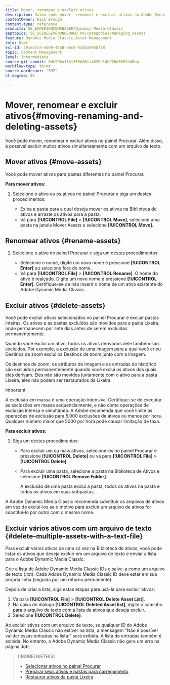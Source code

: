 ```yaml
---
title: Mover, renomear e excluir ativos
description: Saiba como mover, renomear e excluir ativos no Adobe Dynamic Media Classic.
contentOwner: Rick Brough
content-type: reference
products: SG_EXPERIENCEMANAGER/Dynamic-Media-Classic
geptopics: SG_SCENESEVENONDEMAND_PK/categories/managing_assets
feature: Dynamic Media Classic,Asset Management
role: User
exl-id: 391eb7ce-ed89-47a8-a6c6-5adb3e95bf78
topic: Content Management
level: Intermediate
source-git-commit: 8dc990a1fb1355b00fa4839e14b92bb6562d40b4
workflow-type: tm+mt
source-wordcount: '597'
ht-degree: 0%

---
```


# Mover, renomear e excluir ativos{#moving-renaming-and-deleting-assets}

Você pode mover, renomear e excluir ativos no painel Procurar. Além disso, é possível excluir muitos ativos simultaneamente com um arquivo de texto.

## Mover ativos {#move-assets}

Você pode mover ativos para pastas diferentes no painel Procurar.

**Para mover ativos:**

1. Selecione o ativo ou os ativos no painel Procurar e siga um destes procedimentos:

   * Exiba a pasta para a qual deseja mover os ativos na Biblioteca de ativos e arraste os ativos para a pasta.
   * Vá para **[!UICONTROL File]** > **[!UICONTROL Move]**, selecione uma pasta na janela Mover Assets e selecione **[!UICONTROL Move]**.

## Renomear ativos {#rename-assets}

1. Selecione o ativo no painel Procurar e siga um destes procedimentos:

   * Selecione o nome, digite um novo nome e pressione **[!UICONTROL Enter]** ou selecione fora do nome.
   * Vá para **[!UICONTROL File]** > **[!UICONTROL Rename]**. O nome do ativo é realçado. Digite um novo nome e pressione **[!UICONTROL Enter]**. Certifique-se de não inserir o nome de um ativo existente do Adobe Dynamic Media Classic.

## Excluir ativos {#delete-assets}

Você pode excluir ativos selecionados no painel Procurar e excluir pastas inteiras. Os ativos e as pastas excluídos são movidos para a pasta Lixeira, onde permanecem por sete dias antes de serem excluídos permanentemente.

Quando você exclui um ativo, todos os ativos derivados dele também são excluídos. Por exemplo, a exclusão de uma imagem para a qual você criou Destinos de zoom exclui os Destinos de zoom junto com a imagem.

Os destinos de zoom, os atributos de imagem e as entradas do histórico são excluídos permanentemente quando você exclui os ativos dos quais eles derivam. Eles não são movidos juntamente com o ativo para a pasta Lixeira; eles não podem ser restaurados da Lixeira.

>[!IMPORTANT]
>
>A exclusão em massa é uma operação intensiva. Certifique-se de executar as exclusões em massa sequencialmente, e não como operações de exclusão intensa e simultânea. A Adobe recomenda que você limite as operações de exclusão para 5.000 exclusões de ativos ou menos por hora. Qualquer número maior que 5000 por hora pode causar limitação de taxa.

**Para excluir ativos:**

1. Siga um destes procedimentos:

   * Para excluir um ou mais ativos, selecione-os no painel Procurar e pressione **[!UICONTROL Delete]** ou vá para **[!UICONTROL File]** > **[!UICONTROL Delete]**.
   * Para excluir uma pasta, selecione a pasta na Biblioteca de Ativos e selecione **[!UICONTROL Remove Folder]**.

     A exclusão de uma pasta exclui a pasta, todos os ativos na pasta e todos os ativos em suas subpastas.

A Adobe Dynamic Media Classic recomenda substituir os arquivos de ativos em vez de excluí-los se o motivo para excluir um arquivo de ativos for substituí-lo por outro com o mesmo nome.

## Excluir vários ativos com um arquivo de texto {#delete-multiple-assets-with-a-text-file}

Para excluir vários ativos de uma só vez na Biblioteca de ativos, você pode listar os ativos que deseja excluir em um arquivo de texto e enviar a lista para o Adobe Dynamic Media Classic.

Crie a lista de Adobe Dynamic Media Classic IDs e salve-a como um arquivo de texto (.txt). Cada Adobe Dynamic Media Classic ID deve estar em sua própria linha (seguida por um retorno permanente).

Depois de criar a lista, siga estas etapas para usá-la para excluir ativos:

1. Vá para **[!UICONTROL File]** > **[!UICONTROL Delete Asset List]**.
1. Na caixa de diálogo **[!UICONTROL Deleted Asset list]**, digite o caminho para o arquivo de texto com a lista de ativos que deseja excluir.
1. Selecione **[!UICONTROL Delete]**.

Ao excluir ativos com um arquivo de texto, se qualquer ID do Adobe Dynamic Media Classic não estiver na lista, a mensagem &quot;Não é possível validar essas entradas na lista:&quot; será exibida. A lista de entradas também é exibida. No entanto, o Adobe Dynamic Media Classic não gera um erro na página Job.

>[!MORELIKETHIS]
>
>* [Selecionar ativos no painel Procurar](selecting-assets-browse-panel.md#selecting_assets_in_the_browse_panel)
>* [Preparar seus ativos e pastas para carregamento](uploading-files.md#preparing_your_assets_and_folders_for_uploading)
>* [Restaurar ativos da pasta Lixeira](trash-folder.md#restoring_assets_from_the_trash_folder)
